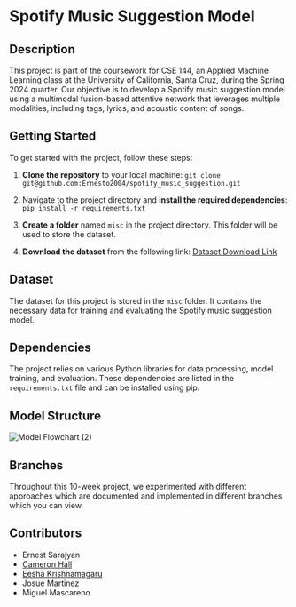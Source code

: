 # Spotify Music Suggestion Model

## Description
This project is part of the coursework for CSE 144, an Applied Machine Learning class at the University of California, Santa Cruz, during the Spring 2024 quarter. Our objective is to develop a Spotify music suggestion model using a multimodal fusion-based attentive network that leverages multiple modalities, including tags, lyrics, and acoustic content of songs.

## Getting Started
To get started with the project, follow these steps:

1. **Clone the repository** to your local machine:
`git clone git@github.com:Ernesto2004/spotify_music_suggestion.git`

2. Navigate to the project directory and **install the required dependencies**:
`pip install -r requirements.txt`


3. **Create a folder** named `misc` in the project directory. This folder will be used to store the dataset.

4. **Download the dataset** from the following link: [Dataset Download Link](https://www.kaggle.com/datasets/undefinenull/million-song-dataset-spotify-lastfm?select=User+Listening+History.csv)

## Dataset
The dataset for this project is stored in the `misc` folder. It contains the necessary data for training and evaluating the Spotify music suggestion model.

## Dependencies
The project relies on various Python libraries for data processing, model training, and evaluation. These dependencies are listed in the `requirements.txt` file and can be installed using pip.

## Model Structure

![Model Flowchart (2)](https://github.com/Ernesto2004/spotify-music-suggestion/assets/52049224/d6f17db6-b39d-4281-b779-5a5758e5a910)

## Branches
Throughout this 10-week project, we experimented with different approaches which are documented and implemented in different branches which you can view. 

## Contributors
- Ernest Sarajyan
- [Cameron Hall](https://github.com/Jibb94)
- [Eesha Krishnamagaru](https://github.com/ekrishnamagaru)
- Josue Martinez
- Miguel Mascareno
